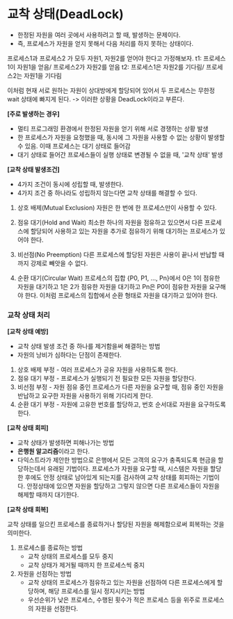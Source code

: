 # 교착 상태(DeadLock)

- 한정된 자원을 여러 곳에서 사용하려고 할 때, 발생하는 문제이다.
- 즉, 프로세스가 자원을 얻지 못해서 다음 처리를 하지 못하는 상태이다.

프로세스1과 프로세스2 가 모두 자원1, 자원2를 얻어야 한다고 가정해보자.
t1: 프로세스1이 자원1을 얻음/ 프로세스2가 자원2를 얻음
t2: 프로세스1은 자원2를 기다림/ 프로세스2는 자원1을 기다림

이처럼 현재 서로 원하는 자원이 상대방에게 할당되어 있어서 두 프로세스는 무한정 wait 상태에 빠지게 된다. -> 이러한 상황을 DeadLock이라고 부른다.

**[주로 발생하는 경우]**

- 멀티 프로그래밍 환경에서 한정된 자원을 얻기 위해 서로 경쟁하는 상황 발생
- 한 프로세스가 자원을 요청했을 때, 동시에 그 자원을 사용할 수 없는 상황이 발생할 수 있음. 이때 프로세스는 대기 상태로 들어감
- 대기 상태로 들어간 프로세스들이 실행 상태로 변경될 수 없을 때, '교착 상태' 발생

**[교착 상태 발생조건]**

- 4가지 조건이 동시에 성립할 때, 발생한다.
- 4가지 조건 중 하나라도 성립하지 않는다면 교착 상태를 해결할 수 있다.

1. 상호 배제(Mutual Exclusion)
   자원은 한 번에 한 프로세스만이 사용할 수 있다.

2. 점유 대기(Hold and Wait)
   최소한 하나의 자원을 점유하고 있으면서 다른 프로세스에 할당되어 사용하고 있는 자원을 추가로 점유하기 위해 대기하는 프로세스가 있어야 한다.

3. 비선점(No Preemption)
   다른 프로세스에 할당된 자원은 사용이 끝나서 반납할 때까지 강제로 빼앗을 수 없다.

4. 순환 대기(Circular Wait)
   프로세스의 집합 {P0, P1, ..., Pn}에서 0은 1이 점유한 자원을 대기하고 1은 2가 점유한 자원을 대기하고 Pn은 P0이 점유한 자원을 요구해야 한다.
   이처럼 프로세스의 집합에서 순환 형태로 자원을 대기하고 있어야 한다.

### 교착 상태 처리

**[교착 상태 예방]**

- 교착 상태 발생 조건 중 하나를 제거함을써 해결하는 방법
- 자원의 낭비가 심하다는 단점이 존재한다.

1. 상호 배제 부정 - 여러 프로세스가 공유 자원을 사용하도록 한다.
2. 점유 대기 부정 - 프로세스가 실행되기 전 필요한 모든 자원을 할당한다.
3. 비선점 부정 - 자원 점유 중인 프로세스가 다른 자원을 요구할 때, 점유 중인 자원을 반납하고 요구한 자원을 사용하기 위해 기다리게 한다.
4. 순환 대기 부정 - 자원에 고유한 번호를 할당하고, 번호 순서대로 자원을 요구하도록 한다.

**[교착 상태 회피]**

- 교착 상태가 발생하면 피해나가는 방법
- **은행원 알고리즘**이라고 한다.
- 다익스트라가 제안한 방법으로 은행에서 모든 고객의 요구가 충족되도록 현금을 할당하는데서 유래된 기법이다.
  프로세스가 자원을 요구할 때, 시스템은 자원을 할당한 후에도 안정 상태로 남아있게 되는지를 검사하여 교착 상태를 회피하는 기법이다.
  안정상태에 있으면 자원을 할당하고 그렇지 않으면 다른 프로세스들이 자원을 해제할 때까지 대기한다.

**[교착 상태 회복]**

교착 상태를 일으킨 프로세스를 종료하거나 할당된 자원을 해제함으로써 회복하는 것을 의미한다.

1. 프로세스를 종료하는 방법
   - 교착 상태의 프로세스를 모두 중지
   - 교착 상태가 제거될 때까지 한 프로세스씩 중지
2. 자원을 선점하는 방법
   - 교착 상태의 프로세스가 점유하고 있는 자원을 선점하여 다른 프로세스에게 할당하며, 해당 프로세스를 일시 정지시키는 방법
   - 우선순위가 낮은 프로세스, 수행된 횟수가 적은 프로세스 등을 위주로 프로세스의 자원을 선점한다.

